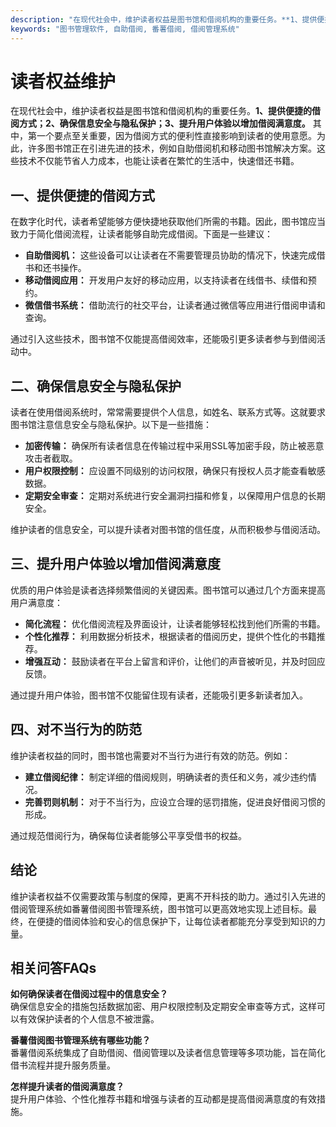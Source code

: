 ```yaml
---
description: "在现代社会中，维护读者权益是图书馆和借阅机构的重要任务。**1、提供便捷的借阅方式；2、确保信息安全与隐私保护；3、提升用户体验以增加借阅满意度。** 其中，第一个要点至关重要，因为借阅方式的便利性直接影响到读者的使用意愿。为此，许多图书馆正在引进先进的技术，例如自助借阅机和移动图书馆解决方案。这些技术不仅能节省人力成本，也能让读者在繁忙的生活中，快速借还书籍。"
keywords: "图书管理软件, 自助借阅, 番薯借阅, 借阅管理系统"
---
```

# 读者权益维护

在现代社会中，维护读者权益是图书馆和借阅机构的重要任务。**1、提供便捷的借阅方式；2、确保信息安全与隐私保护；3、提升用户体验以增加借阅满意度。** 其中，第一个要点至关重要，因为借阅方式的便利性直接影响到读者的使用意愿。为此，许多图书馆正在引进先进的技术，例如自助借阅机和移动图书馆解决方案。这些技术不仅能节省人力成本，也能让读者在繁忙的生活中，快速借还书籍。

## 一、提供便捷的借阅方式

在数字化时代，读者希望能够方便快捷地获取他们所需的书籍。因此，图书馆应当致力于简化借阅流程，让读者能够自助完成借阅。下面是一些建议：

- **自助借阅机：** 这些设备可以让读者在不需要管理员协助的情况下，快速完成借书和还书操作。
- **移动借阅应用：** 开发用户友好的移动应用，以支持读者在线借书、续借和预约。
- **微信借书系统：** 借助流行的社交平台，让读者通过微信等应用进行借阅申请和查询。

通过引入这些技术，图书馆不仅能提高借阅效率，还能吸引更多读者参与到借阅活动中。

## 二、确保信息安全与隐私保护

读者在使用借阅系统时，常常需要提供个人信息，如姓名、联系方式等。这就要求图书馆注意信息安全与隐私保护。以下是一些措施：

- **加密传输：** 确保所有读者信息在传输过程中采用SSL等加密手段，防止被恶意攻击者截取。
- **用户权限控制：** 应设置不同级别的访问权限，确保只有授权人员才能查看敏感数据。
- **定期安全审查：** 定期对系统进行安全漏洞扫描和修复，以保障用户信息的长期安全。

维护读者的信息安全，可以提升读者对图书馆的信任度，从而积极参与借阅活动。

## 三、提升用户体验以增加借阅满意度

优质的用户体验是读者选择频繁借阅的关键因素。图书馆可以通过几个方面来提高用户满意度：

- **简化流程：** 优化借阅流程及界面设计，让读者能够轻松找到他们所需的书籍。
- **个性化推荐：** 利用数据分析技术，根据读者的借阅历史，提供个性化的书籍推荐。
- **增强互动：** 鼓励读者在平台上留言和评价，让他们的声音被听见，并及时回应反馈。

通过提升用户体验，图书馆不仅能留住现有读者，还能吸引更多新读者加入。

## 四、对不当行为的防范

维护读者权益的同时，图书馆也需要对不当行为进行有效的防范。例如：

- **建立借阅纪律：** 制定详细的借阅规则，明确读者的责任和义务，减少违约情况。
- **完善罚则机制：** 对于不当行为，应设立合理的惩罚措施，促进良好借阅习惯的形成。

通过规范借阅行为，确保每位读者能够公平享受借书的权益。

## 结论

维护读者权益不仅需要政策与制度的保障，更离不开科技的助力。通过引入先进的借阅管理系统如番薯借阅图书管理系统，图书馆可以更高效地实现上述目标。最终，在便捷的借阅体验和安心的信息保护下，让每位读者都能充分享受到知识的力量。

## 相关问答FAQs

**如何确保读者在借阅过程中的信息安全？**  
确保信息安全的措施包括数据加密、用户权限控制及定期安全审查等方式，这样可以有效保护读者的个人信息不被泄露。

**番薯借阅图书管理系统有哪些功能？**  
番薯借阅系统集成了自助借阅、借阅管理以及读者信息管理等多项功能，旨在简化借书流程并提升服务质量。

**怎样提升读者的借阅满意度？**  
提升用户体验、个性化推荐书籍和增强与读者的互动都是提高借阅满意度的有效措施。
